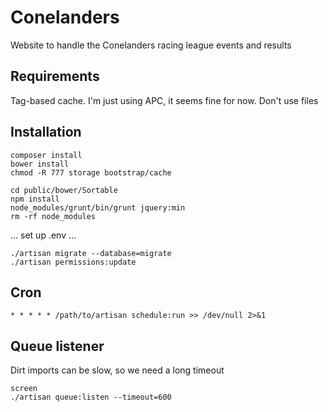 # Conelanders

Website to handle the Conelanders racing league events and results

## Requirements

Tag-based cache. I'm just using APC, it seems fine for now. Don't use files

## Installation

    composer install
    bower install
    chmod -R 777 storage bootstrap/cache

    cd public/bower/Sortable
    npm install
    node_modules/grunt/bin/grunt jquery:min
    rm -rf node_modules

... set up .env ...

    ./artisan migrate --database=migrate
    ./artisan permissions:update

## Cron

    * * * * * /path/to/artisan schedule:run >> /dev/null 2>&1

## Queue listener

Dirt imports can be slow, so we need a long timeout

    screen
    ./artisan queue:listen --timeout=600
